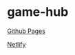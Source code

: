 # game-hub
[Github Pages](https://xm9g.github.io/game-hub/)

[Netlify](https://unblocked-games-hub.netlify.app/)
